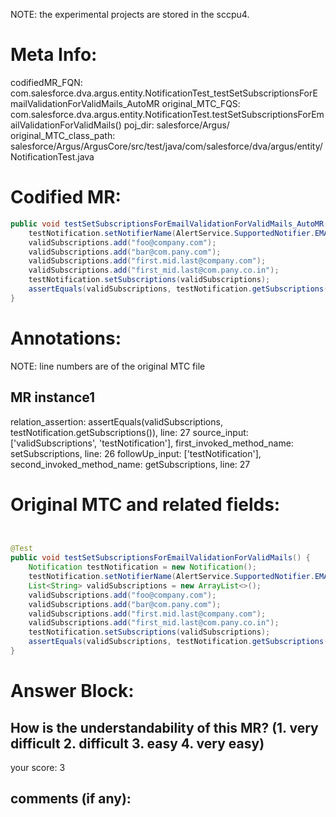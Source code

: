 NOTE: the experimental projects are stored in the sccpu4.

# Meta Info:
codifiedMR_FQN:
com.salesforce.dva.argus.entity.NotificationTest_testSetSubscriptionsForEmailValidationForValidMails_AutoMR
original_MTC_FQS:
com.salesforce.dva.argus.entity.NotificationTest.testSetSubscriptionsForEmailValidationForValidMails()
poj_dir:
salesforce/Argus/
original_MTC_class_path:
salesforce/Argus/ArgusCore/src/test/java/com/salesforce/dva/argus/entity/NotificationTest.java

# Codified MR:
```java
public void testSetSubscriptionsForEmailValidationForValidMails_AutoMR(Notification testNotification, List<String> validSubscriptions) {
    testNotification.setNotifierName(AlertService.SupportedNotifier.EMAIL.getName());
    validSubscriptions.add("foo@company.com");
    validSubscriptions.add("bar@com.pany.com");
    validSubscriptions.add("first.mid.last@company.com");
    validSubscriptions.add("first_mid.last@com.pany.co.in");
    testNotification.setSubscriptions(validSubscriptions);
    assertEquals(validSubscriptions, testNotification.getSubscriptions());
}
```

# Annotations:
NOTE: line numbers are of the original MTC file
## MR instance1
relation_assertion: assertEquals(validSubscriptions, testNotification.getSubscriptions()), line: 27 
source_input: ['validSubscriptions', 'testNotification'], first_invoked_method_name: setSubscriptions, line: 26 
followUp_input: ['testNotification'], second_invoked_method_name: getSubscriptions, line: 27 


# Original MTC and related fields:
```java


@Test
public void testSetSubscriptionsForEmailValidationForValidMails() {
    Notification testNotification = new Notification();
    testNotification.setNotifierName(AlertService.SupportedNotifier.EMAIL.getName());
    List<String> validSubscriptions = new ArrayList<>();
    validSubscriptions.add("foo@company.com");
    validSubscriptions.add("bar@com.pany.com");
    validSubscriptions.add("first.mid.last@company.com");
    validSubscriptions.add("first_mid.last@com.pany.co.in");
    testNotification.setSubscriptions(validSubscriptions);
    assertEquals(validSubscriptions, testNotification.getSubscriptions());
}

```


# Answer Block: 
## How is the understandability of this MR? (1. very difficult 2. difficult 3. easy 4. very easy)
your score: 3
 
## comments (if any): 
```txt

```